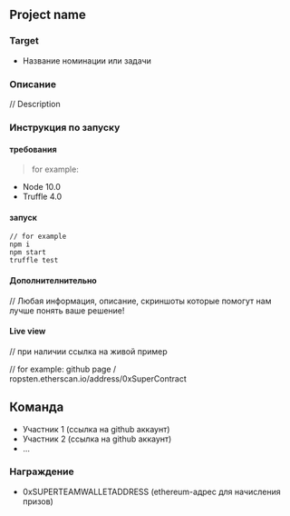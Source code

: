 ## Project name 

### Target

 - Название номинации или задачи

### Описание
 
// Description

### Инструкция по запуску

#### требования

>for example: 
- Node 10.0
- Truffle 4.0

 #### запуск

 ```
 // for example
npm i
npm start
truffle test
 ```

 #### Дополнителнительно

 // Любая информация, описание, скриншоты которые помогут нам лучше понять ваше решение!  

 #### Live view

 // при наличии ссылка на живой пример
 
 // for example: github page / ropsten.etherscan.io/address/0xSuperContract

## Команда

 - Участник 1 (ссылка на github аккаунт)
 - Участник 2 (ссылка на github аккаунт)
 - ...

### Награждение

 - 0xSUPERTEAMWALLETADDRESS (ethereum-адрес для начисления призов)

